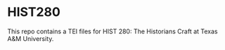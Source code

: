 # HIST280
This repo contains a TEI files for HIST 280: The Historians Craft at Texas A&amp;M University.
